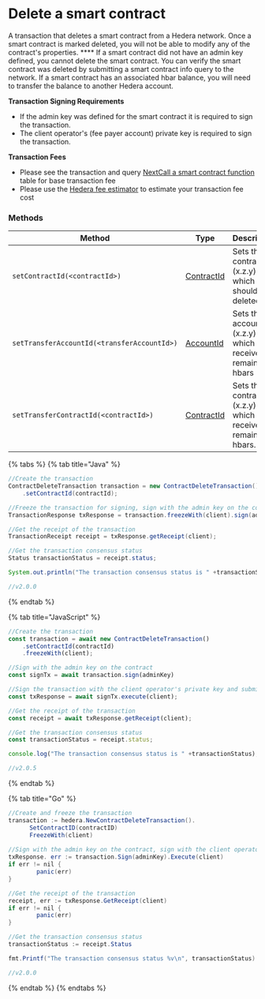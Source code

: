# Delete a smart contract

A transaction that deletes a smart contract from a Hedera network. Once a smart contract is marked deleted, you will not be able to modify any of the contract's properties. \*\*\*\* If a smart contract did not have an admin key defined, you cannot delete the smart contract. You can verify the smart contract was deleted by submitting a smart contract info query to the network. If a smart contract has an associated hbar balance, you will need to transfer the balance to another Hedera account.

**Transaction Signing Requirements**

* If the admin key was defined for the smart contract it is required to sign the transaction.
* The client operator's (fee payer account) private key is required to sign the transaction.

**Transaction Fees**

* Please see the transaction and query [NextCall a smart contract function](https://app.gitbook.com/s/3UlLhrwSBZKwLvX6vlUX/docs/sdks/smart-contracts/call-a-smart-contract-function) table for base transaction fee
* Please use the [Hedera fee estimator](https://hedera.com/fees) to estimate your transaction fee cost

### Methods

| Method                                      | Type                                             | Description                                                          | Requirement |
| ------------------------------------------- | ------------------------------------------------ | -------------------------------------------------------------------- | ----------- |
| `setContractId(<contractId>)`               | [ContractId](../specialized-types.md#contractid) | Sets the contract ID (x.z.y) which should be deleted.                | Required    |
| `setTransferAccountId(<transferAccountId>)` | [AccountId](../specialized-types.md#accountid)   | Sets the account ID (x.z.y) which will receive all remaining hbars   | Optional    |
| `setTransferContractId(<contractId>)`       | [ContractId](../specialized-types.md#contractid) | Sets the contract ID (x.z.y) which will receive all remaining hbars. | Optional    |

{% tabs %}
{% tab title="Java" %}
```java
//Create the transaction
ContractDeleteTransaction transaction = new ContractDeleteTransaction()
    .setContractId(contractId);

//Freeze the transaction for signing, sign with the admin key on the contract, sign with the client operator private key and submit to a Hedera network
TransactionResponse txResponse = transaction.freezeWith(client).sign(adminKey).execute(client);

//Get the receipt of the transaction
TransactionReceipt receipt = txResponse.getReceipt(client);

//Get the transaction consensus status
Status transactionStatus = receipt.status;

System.out.println("The transaction consensus status is " +transactionStatus);

//v2.0.0
```
{% endtab %}

{% tab title="JavaScript" %}
```javascript
//Create the transaction
const transaction = await new ContractDeleteTransaction()
    .setContractId(contractId)
    .freezeWith(client);

//Sign with the admin key on the contract
const signTx = await transaction.sign(adminKey)

//Sign the transaction with the client operator's private key and submit to a Hedera network
const txResponse = await signTx.execute(client);

//Get the receipt of the transaction
const receipt = await txResponse.getReceipt(client);

//Get the transaction consensus status
const transactionStatus = receipt.status;

console.log("The transaction consensus status is " +transactionStatus);

//v2.0.5
```
{% endtab %}

{% tab title="Go" %}
```java
//Create and freeze the transaction
transaction := hedera.NewContractDeleteTransaction().
	  SetContractID(contractID)
	  FreezeWith(client)
	
//Sign with the admin key on the contract, sign with the client operator private key and submit to a Hedera network
txResponse. err := transaction.Sign(adminKey).Execute(client)
if err != nil {
		panic(err)
}

//Get the receipt of the transaction
receipt, err := txResponse.GetReceipt(client)
if err != nil {
		panic(err)
}

//Get the transaction consensus status
transactionStatus := receipt.Status

fmt.Printf("The transaction consensus status %v\n", transactionStatus)

//v2.0.0
```
{% endtab %}
{% endtabs %}
